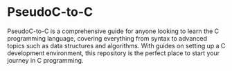 # PseudoC-to-C
PseudoC-to-C is a comprehensive guide for anyone looking to learn the C programming language, covering everything from syntax to advanced topics such as data structures and algorithms. With guides on setting up a C development environment, this repository is the perfect place to start your journey in C programming.
